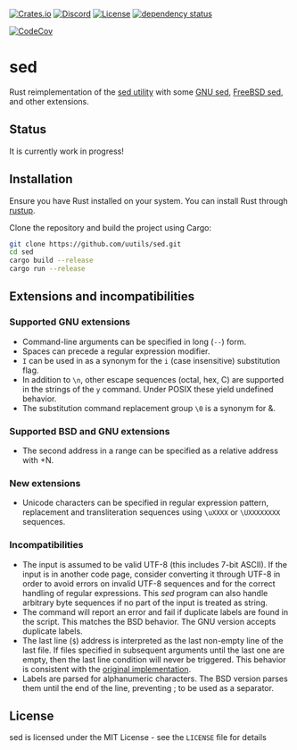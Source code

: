 [![Crates.io](https://img.shields.io/crates/v/sed.svg)](https://crates.io/crates/sed)
[![Discord](https://img.shields.io/badge/discord-join-7289DA.svg?logo=discord&longCache=true&style=flat)](https://discord.gg/wQVJbvJ)
[![License](http://img.shields.io/badge/license-MIT-blue.svg)](https://github.com/uutils/sed/blob/main/LICENSE)
[![dependency status](https://deps.rs/repo/github/uutils/sed/status.svg)](https://deps.rs/repo/github/uutils/sed)

[![CodeCov](https://codecov.io/gh/uutils/sed/branch/master/graph/badge.svg)](https://codecov.io/gh/uutils/sed)

# sed

Rust reimplementation of the [sed utility](https://pubs.opengroup.org/onlinepubs/9799919799/utilities/sed.html)
with some [GNU sed](https://www.gnu.org/software/sed/manual/sed.html),
[FreeBSD sed](https://man.freebsd.org/cgi/man.cgi?sed(1)),
and other extensions.

## Status

It is currently work in progress!

## Installation

Ensure you have Rust installed on your system. You can install Rust through [rustup](https://rustup.rs/).

Clone the repository and build the project using Cargo:

```bash
git clone https://github.com/uutils/sed.git
cd sed
cargo build --release
cargo run --release
```
## Extensions and incompatibilities
### Supported GNU extensions
* Command-line arguments can be specified in long (`--`) form.
* Spaces can precede a regular expression modifier.
* `I` can be used in as a synonym for the `i` (case insensitive) substitution
  flag.
* In addition to `\n`, other escape sequences (octal, hex, C) are supported
  in the strings of the `y` command.
  Under POSIX these yield undefined behavior.
* The substitution command replacement group `\0` is a synonym for &.

### Supported BSD and GNU extensions
* The second address in a range can be specified as a relative address with +N.

### New extensions
* Unicode characters can be specified in regular expression pattern, replacement
  and transliteration sequences using `\uXXXX` or `\UXXXXXXXX` sequences.

### Incompatibilities
* The input is assumed to be valid UTF-8 (this includes 7-bit ASCII).
  If the input is in another code page, consider converting it through UTF-8
  in order to avoid errors on invalid UTF-8 sequences and for the correct
  handling of regular expressions.
  This _sed_ program can also handle arbitrary byte sequences if no part of the
  input is treated as string.
* The command will report an error and fail if duplicate labels are found
  in the script.
  This matches the BSD behavior. The GNU version accepts duplicate labels.
* The last line (`$`) address is interpreted as the last non-empty line of
  the last file.  If files specified in subsequent arguments until the last
  one are empty, then the last line condition will never be triggered.
  This behavior is consistent with the
  [original implementation](https://github.com/dspinellis/unix-history-repo/blob/Research-V7/usr/src/cmd/sed/sed1.c#L665).
* Labels are parsed for alphanumeric characters. The BSD version parses them
  until the end of the line, preventing ; to be used as a separator.

## License

sed is licensed under the MIT License - see the `LICENSE` file for details

